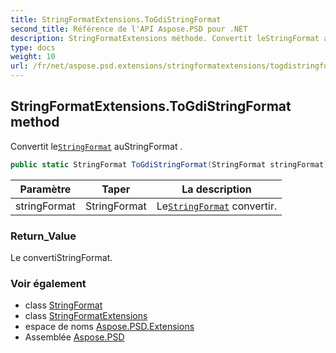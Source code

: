```yaml
---
title: StringFormatExtensions.ToGdiStringFormat
second_title: Référence de l'API Aspose.PSD pour .NET
description: StringFormatExtensions méthode. Convertit leStringFormat auStringFormat .
type: docs
weight: 10
url: /fr/net/aspose.psd.extensions/stringformatextensions/togdistringformat/
---
```

## StringFormatExtensions.ToGdiStringFormat method

Convertit le[`StringFormat`](../../../aspose.psd/stringformat/) auStringFormat .

```csharp
public static StringFormat ToGdiStringFormat(StringFormat stringFormat)
```

| Paramètre | Taper | La description |
| --- | --- | --- |
| stringFormat | StringFormat | Le[`StringFormat`](../../../aspose.psd/stringformat/) convertir. |

### Return_Value

Le convertiStringFormat.

### Voir également

* class [StringFormat](../../../aspose.psd/stringformat/)
* class [StringFormatExtensions](../)
* espace de noms [Aspose.PSD.Extensions](../../stringformatextensions/)
* Assemblée [Aspose.PSD](../../../)



